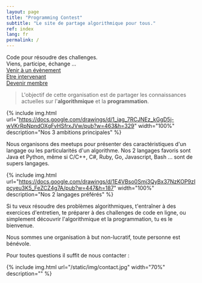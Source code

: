```yaml
---
layout: page
title: "Programming Contest"
subtitle: "Le site de partage algorithmique pour tous."
ref: index
lang: fr
permalink: /
---
```


<div class="header-page-image-home">
    <div class="row">
        <div class="col-xs-12 slogan">
            Code pour résoudre des challenges.<br>
            Viens, participe, échange ...
        </div>
        <div class="col-xs-4">
            <a class="btn btn-white" href="https://goo.gl/forms/q1OWiLiv0Sqha81O2">Venir à un évènement</a>
        </div>
        <div class="col-xs-4">
            <a class="btn btn-green" href="https://goo.gl/forms/JMhNI5x0NGycxC932">Etre intervenant</a>
        </div>
        <div class="col-xs-4">
            <a class="btn btn-green" href="https://goo.gl/forms/ixh72q8WEuR4vnco1">Devenir membre</a>
        </div>
    </div>
</div>

> L'objectif de cette organisation est de partager les connaissances actuelles sur l'**algorithmique** et la **programmation**.

{% include img.html
url="https://docs.google.com/drawings/d/1_iag_7RCJNEz_kGgD5j-wVKrRpNpndOXgFvHSfrxJVw/pub?w=463&h=329"
width="100%"
description="Nos 3 ambitions principales" %}

Nous organisons des meetups pour présenter des caractéristiques d'un langage ou les particularités d'un algorithme.
Nos 2 langages favoris sont Java et Python, même si C/C++, C#, Ruby, Go, Javascript, Bash ... sont de supers langages.

{% include img.html
url="https://docs.google.com/drawings/d/1E4VBso0Smj3QyBx37NzKOP9zIpcyeu3K5_FeZCZ4g7A/pub?w=447&h=187"
width="100%"
description="Nos 2 langages préférés" %}


Si tu veux résoudre des problèmes algorithmiques, t'entraîner à des exercices d'entretien, te préparer à des challenges
de code en ligne, ou simplement découvrir l'algorithmique et la programmation, tu es le bienvenue.

Nous sommes une organisation à but non-lucratif, toute personne est bénévole.

Pour toutes questions il suffit de nous contacter :

{% include img.html url="/static/img/contact.jpg" width="70%" description="" %}
